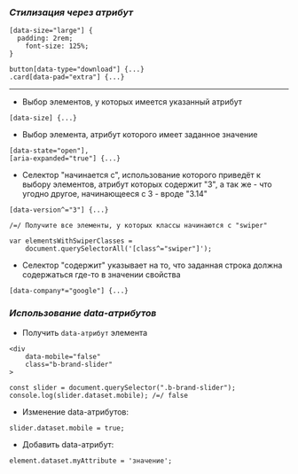 ### _Стилизация через атрибут_

```
[data-size="large"] {
  padding: 2rem;
	font-size: 125%;
}

button[data-type="download"] {...}
.card[data-pad="extra"] {...}
```

---
- Выбор элементов, у которых имеется указанный атрибут

```
[data-size] {...}
```

- Выбор элемента, атрибут которого имеет заданное значение

```
[data-state="open"],
[aria-expanded="true"] {...}
```

- Селектор "начинается с", использование которого приведёт к выбору элементов, атрибут которых содержит "3", а так же - что угодно другое, начинающееся с 3 - вроде "3.14"

```
[data-version^="3"] {...}
```

```
/=/ Получите все элементы, у которых классы начинаются с "swiper"

var elementsWithSwiperClasses =
	document.querySelectorAll('[class^="swiper"]');
```

- Селектор "содержит" указывает на то, что заданная строка должна содержаться где-то в значении свойства

```
[data-company*="google"] {...}
```

### _Использование data-атрибутов_

- Получить `data-атрибут` элемента
```
<div 
	data-mobile="false" 
	class="b-brand-slider"
>
```
```
const slider = document.querySelector(".b-brand-slider");
console.log(slider.dataset.mobile); /=/ false
```

- Изменение data-атрибутов:
```
slider.dataset.mobile = true;
```

- Добавить data-атрибут:
```
element.dataset.myAttribute = 'значение';
```
